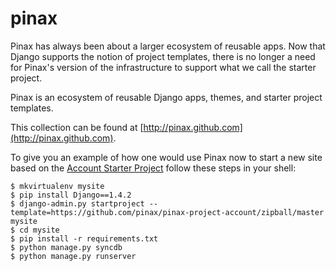 # pinax

Pinax has always been about a larger ecosystem of reusable apps. Now that
Django supports the notion of project templates, there is no longer a
need for Pinax's version of the infrastructure to support what we call
the starter project.

Pinax is an ecosystem of reusable Django apps, themes, and starter project
templates.

This collection can be found at [http://pinax.github.com](http://pinax.github.com).

To give you an example of how one would use Pinax now to start a new
site based on the [Account Starter Project](https://github.com/pinax/pinax-project-account) follow these steps in your shell:

    $ mkvirtualenv mysite
    $ pip install Django==1.4.2
    $ django-admin.py startproject --template=https://github.com/pinax/pinax-project-account/zipball/master mysite
    $ cd mysite
    $ pip install -r requirements.txt
    $ python manage.py syncdb
    $ python manage.py runserver
